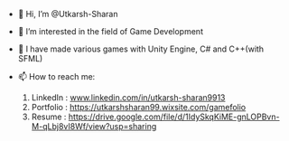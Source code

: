 - 👋 Hi, I’m @Utkarsh-Sharan
- 👀 I’m interested in the field of Game Development
- 🌱 I have made various games with Unity Engine, C# and C++(with SFML)
- 📫 How to reach me:
  
    1. LinkedIn  : www.linkedin.com/in/utkarsh-sharan9913
    2. Portfolio : https://utkarshsharan99.wixsite.com/gamefolio
    3. Resume    : https://drive.google.com/file/d/1IdySkqKiME-gnLOPBvn-M-qLbj8vI8Wf/view?usp=sharing

<!---
Utkarsh-Sharan/Utkarsh-Sharan is a ✨ special ✨ repository because its `README.md` (this file) appears on your GitHub profile.
You can click the Preview link to take a look at your changes.
--->
